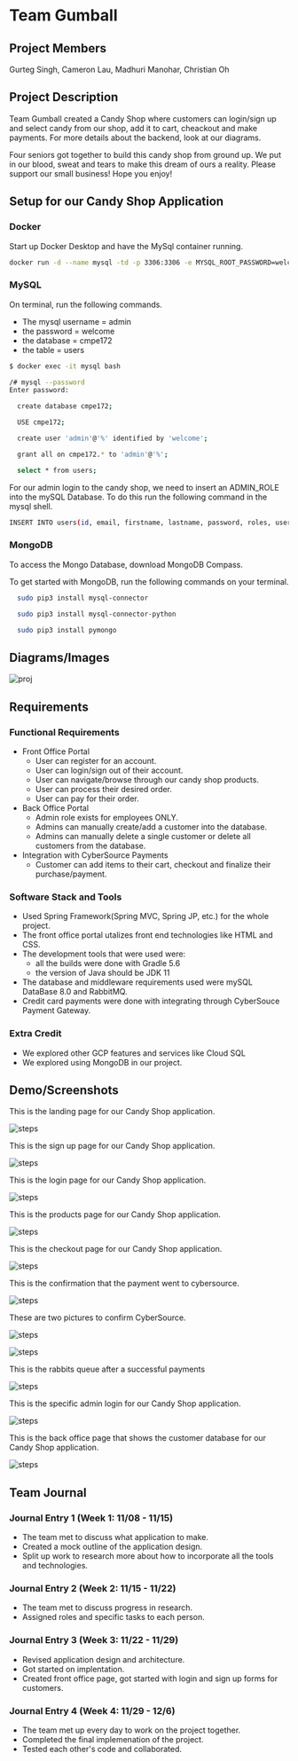 # Team Gumball

## Project Members

Gurteg Singh, Cameron Lau, Madhuri Manohar, Christian Oh

## Project Description

Team Gumball created a Candy Shop where customers can login/sign up and select candy from our shop, add it to cart, cheackout and make payments. For more details about the backend, look at our diagrams.

Four seniors got together to build this candy shop from ground up. We put in our blood, sweat and tears to make this dream of ours a reality. Please support our small business! Hope you enjoy!

## Setup for our Candy Shop Application

### Docker

Start up Docker Desktop and have the MySql container running.

```bash
docker run -d --name mysql -td -p 3306:3306 -e MYSQL_ROOT_PASSWORD=welcome mysql:8.0
```

### MySQL

On terminal, run the following commands.

- The mysql username = admin
- the password = welcome
- the database = cmpe172
- the table = users

```bash
$ docker exec -it mysql bash
```

```bash
/# mysql --password
Enter password:
```

```bash
  create database cmpe172;
```

```bash
  USE cmpe172;
```

```bash
  create user 'admin'@'%' identified by 'welcome';
```

```bash
  grant all on cmpe172.* to 'admin'@'%';
```

```bash
  select * from users;
```

For our admin login to the candy shop, we need to insert an ADMIN_ROLE into the mySQL Database. To do this run the following command in the mysql shell.

```bash
INSERT INTO users(id, email, firstname, lastname, password, roles, username) VALUES(1, 'admin@email.com','admin','admin','admin','ROLE_ADMIN','admin');
```

### MongoDB

To access the Mongo Database, download MongoDB Compass.

To get started with MongoDB, run the following commands on your terminal.

```bash
  sudo pip3 install mysql-connector
```

```bash
  sudo pip3 install mysql-connector-python
```

```bash
  sudo pip3 install pymongo
```

## Diagrams/Images

![proj](architecture.png)

## Requirements

### Functional Requirements

- Front Office Portal
  - User can register for an account.
  - User can login/sign out of their account.
  - User can navigate/browse through our candy shop products.
  - User can process their desired order.
  - User can pay for their order.
- Back Office Portal
  - Admin role exists for employees ONLY.
  - Admins can manually create/add a customer into the database.
  - Admins can manually delete a single customer or delete all customers from the database.
- Integration with CyberSource Payments
  - Customer can add items to their cart, checkout and finalize their purchase/payment.

### Software Stack and Tools

- Used Spring Framework(Spring MVC, Spring JP, etc.) for the whole project.
- The front office portal utalizes front end technologies like HTML and CSS.
- The development tools that were used were:
  - all the builds were done with Gradle 5.6
  - the version of Java should be JDK 11
- The database and middleware requirements used were mySQL DataBase 8.0 and RabbitMQ.
- Credit card payments were done with integrating through CyberSouce Payment Gateway.

### Extra Credit

- We explored other GCP features and services like Cloud SQL
- We explored using MongoDB in our project.

## Demo/Screenshots

This is the landing page for our Candy Shop application.

![steps](Step1.png)

This is the sign up page for our Candy Shop application.

![steps](Step2.png)

This is the login page for our Candy Shop application.

![steps](Step3.png)

This is the products page for our Candy Shop application.

![steps](Step4.png)

This is the checkout page for our Candy Shop application.

![steps](images/cameron/cl-paymentDataShow.png)

This is the confirmation that the payment went to cybersource.

![steps](images/cameron/cl-paymentsFilled.png)

These are two pictures to confirm CyberSource.

![steps](images/cameron/cl-cybersource1.png)

![steps](images/cameron/cl-cybersource2.png)

This is the rabbits queue after a successful payments

![steps](Rabbits.png)

This is the specific admin login for our Candy Shop application.

![steps](Step6.png)

This is the back office page that shows the customer database for our Candy Shop application.

![steps](Step7.png)

## Team Journal

### Journal Entry 1 (Week 1: 11/08 - 11/15)

- The team met to discuss what application to make.
- Created a mock outline of the application design.
- Split up work to research more about how to incorporate all the tools and technologies.

### Journal Entry 2 (Week 2: 11/15 - 11/22)

- The team met to discuss progress in research.
- Assigned roles and specific tasks to each person.

### Journal Entry 3 (Week 3: 11/22 - 11/29)

- Revised application design and architecture.
- Got started on implentation.
- Created front office page, got started with login and sign up forms for customers.

### Journal Entry 4 (Week 4: 11/29 - 12/6)

- The team met up every day to work on the project together.
- Completed the final implemenation of the project.
- Tested each other's code and collaborated.
